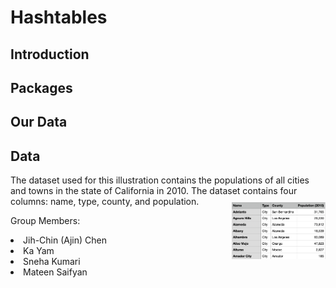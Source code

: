 # Hashtables

## Introduction

## Packages

## Our Data

## Data
The dataset used for this illustration contains the populations of all cities and towns in the state of California in 2010. The dataset contains four columns: name, type, county, and population. 
<img src="images/cities_data_head.png" width="150" align="right" style="padding-top:10px">

Group Members:
<li> Jih-Chin (Ajin) Chen </li>
<li> Ka Yam </li>
<li> Sneha Kumari </li>
<li> Mateen Saifyan </li>
